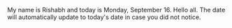 My name is Rishabh and today is Monday, September 16. Hello all. The date will automatically update to today's date in case you did not notice.
